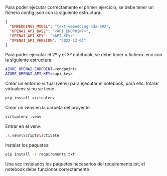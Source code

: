 Para poder ejecutar correctamente el primer ejercicio, se debe tener un fichero config.json con la siguiente estructura: 
```json
{
  "EMBEDDINGS_MODEL": "text-embedding-ada-002",
  "OPENAI_API_BASE": "<API_ENDPOINT>",
  "OPENAI_API_KEY": "<API_KEY>",
  "OPENAI_API_VERSION": "2022-12-01"
}
```
Para poder ejecutar el 2º y el 3º notebook, se debe tener u fichero .env con la siguiente estructura:

```bash
AZURE_OPENAI_ENDPOINT=<endpoint>
AZURE_OPENAI_API_KEY=<api_key>
```


Crear un entorno virtual (venv) para ejecutar el notebook, para ello: 
Intalar virtualenv si no se tiene
```bash
pip install virtualenv
```
Crear un venv en la carpeta del proyecto
```bash
virtualenv .venv
```
Entrar en el venv:
```bash
.\.venv\Scripts\activate
```
Instalar los paquetes:
```bash
pip install -r requirements.txt
```
Una vez instalados los paquetes necesarios del requirements.txt, el notebook debe funcionar correctamente
